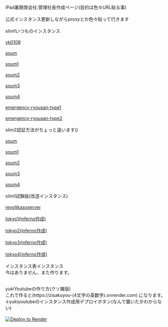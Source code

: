 <br>iPad裏開発会社:管理社長作成ページ(目的は色々URL貼る事)<br/>
<br>公式インスタンス更新しながらproxyとか色々貼って行きます<br/>
<br>slim1いつものインスタンス<br/>
<br><a href= "https://yk0108.onrender.com/blog/" >yk0108</a><br/>
<br><a href= "https://soum-slim1-ut23.onrender.com/" >soum</a><br/>
<br><a href= "https://soum-slim1-1.onrender.com/" >soum1</a><br/>
<br><a href= "https://soum-slim1-2.onrender.com/" >soum2</a><br/>
<br><a href= "https://soum-slim1-3.onrender.com/" >soum3</a><br/>
<br><a href= "https://soum-slim1-4.onrender.com/" >soum4</a><br/>
<br><a href= "https://emergency-ryousan-type.onrender.com/" >emergency-ryousan-type1</a><br/>
<br><a href= "https://emergency-ryousan-type-soiy.onrender.com/" >emergency-ryousan-type2</a><br/>
<br>slim2認証方法がちょっと違います()<br/>
<br><a href= "https://soum-slim2-ji02.onrender.com/" >soum</a><br/>
<br><a href= "https://soum-slim2-1.onrender.com/" >soum1</a><br/>
<br><a href= "https://soum-slim2-2.onrender.com/" >soum2</a><br/>
<br><a href= "https://soum-slim2-3.onrender.com/" >soum3</a><br/>
<br><a href= "https://soum-slim2-4.onrender.com/" >soum4</a><br/>
<br>slim1試験版(改造インスタンス)<br/>
<br><a href= "https://revoltkasoserver-o6dn.onrender.com" >revoltkasoserver</a><br/>
<br><a href= "https://tokyo-math.onrender.com/" >tokyo1(inferno作成)</a><br/>
<br><a href= "https://tokyo-english.onrender.com/" >tokyo2(inferno作成)</a><br/>
<br><a href= "https://tokyo-history.onrender.com/" >tokyo3(inferno作成)</a><br/>
<br><a href= "https://tokyo-science.onrender.com/" >tokyo4(inferno作成)</a><br/>
<br>インスタンス表インスタンス<br/>
今はありません、また作ります。

<br>yukiYoutubeの作り方(クソ雑版)<br/>
これで作ると(https://zisakuyou-(4文字の英数字).onrender.com)
になります。
<br>↓yukiyoutubeのインスタンス作成用デプロイボタン(なんで置いたかわからない)<br/>
<br><a href="https://render.com/deploy?repo=https://github.com/iPadurakaihatugaisyakannrisyatyou/iPadurakaihatugaisyakannrisyatyou.github.io">
<img src="https://render.com/images/deploy-to-render-button.svg" alt="Deploy to Render"></a><br/>
